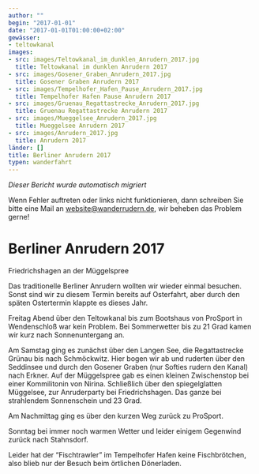 ```yaml
---
author: ""
begin: "2017-01-01"
date: "2017-01-01T01:00:00+02:00"
gewässer:
- teltowkanal
images:
- src: images/Teltowkanal_im_dunklen_Anrudern_2017.jpg
  title: Teltowkanal im dunklen Anrudern 2017
- src: images/Gosener_Graben_Anrudern_2017.jpg
  title: Gosener Graben Anrudern 2017
- src: images/Tempelhofer_Hafen_Pause_Anrudern_2017.jpg
  title: Tempelhofer Hafen Pause Anrudern 2017
- src: images/Gruenau_Regattastrecke_Anrudern_2017.jpg
  title: Gruenau Regattastrecke Anrudern 2017
- src: images/Mueggelsee_Anrudern_2017.jpg
  title: Mueggelsee Anrudern 2017
- src: images/Anrudern_2017.jpg
  title: Anrudern 2017
länder: []
title: Berliner Anrudern 2017
typen: wanderfahrt
---
```



*Dieser Bericht wurde automatisch migriert*

Wenn Fehler auftreten oder links nicht funktionieren, dann schreiben Sie bitte eine Mail an website@wanderrudern.de, wir beheben das Problem gerne!



# Berliner Anrudern 2017


Friedrichshagen an der Müggelspree

Das traditionelle Berliner Anrudern wollten wir wieder einmal besuchen. Sonst sind wir zu diesem Termin bereits auf Osterfahrt, aber durch den späten Ostertermin klappte es dieses Jahr.

Freitag Abend über den Teltowkanal bis zum Bootshaus von ProSport in Wendenschloß war kein Problem. Bei Sommerwetter bis zu 21 Grad kamen wir kurz nach Sonnenuntergang an.

Am Samstag ging es zunächst über den Langen See, die Regattastrecke Grünau bis nach Schmöckwitz. Hier bogen wir ab und ruderten über den Seddinsee und durch den Gosener Graben (nur Softies rudern den Kanal) nach Erkner. Auf der Müggelspree gab es einen kleinen Zwischenstop bei einer Kommilitonin von Nirina. Schließlich über den spiegelglatten Müggelsee, zur Anruderparty bei Friedrichshagen. Das ganze bei strahlendem Sonnenschein und 23 Grad.

Am Nachmittag ging es über den kurzen Weg zurück zu ProSport.

Sonntag bei immer noch warmen Wetter und leider einigem Gegenwind zurück nach Stahnsdorf.

Leider hat der “Fischtrawler” im Tempelhofer Hafen keine Fischbrötchen, also blieb nur der Besuch beim örtlichen Dönerladen.
